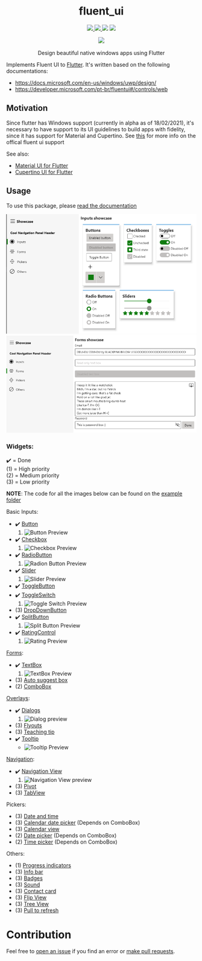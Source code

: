 <div>
  <h1 align="center">fluent_ui</h1>
  <p align="center" >
    <a title="Discord" href="https://discord.gg/674gpDQUVq">
      <img src="https://img.shields.io/discord/809528329337962516?label=discord&logo=discord" />
    </a>
    <a title="Pub" href="https://pub.dartlang.org/packages/fluent_ui" >
      <img src="https://img.shields.io/pub/v/fluent_ui.svg?style=popout&include_prereleases" />
    </a>
    <a title="Github License">
      <img src="https://img.shields.io/github/license/bdlukaa/fluent_ui" />
    </a>
    <a title="PRs are welcome">
      <img src="https://img.shields.io/badge/PRs-welcome-brightgreen.svg" />
    </a>
  </p>
  <p align="center">
    <a title="Buy me a coffee" href="https://www.buymeacoffee.com/bdlukaa">
      <img src="https://img.buymeacoffee.com/button-api/?text=Buy me a coffee&emoji=&slug=bdlukaa&button_colour=FF5F5F&font_colour=ffffff&font_family=Lato&outline_colour=000000&coffee_colour=FFDD00">
    </a>
  </p>
  <p align="center">
  Design beautiful native windows apps using Flutter
  </p>
</div>

Implements Fluent UI to [Flutter](flutter.dev).
It's written based on the following documentations:

- https://docs.microsoft.com/en-us/windows/uwp/design/
- https://developer.microsoft.com/pt-br/fluentui#/controls/web

## Motivation

Since flutter has Windows support (currently in alpha as of 18/02/2021), it's necessary to have support to its UI guidelines to build apps with fidelity, since it has support for Material and Cupertino.
See [this](https://github.com/flutter/flutter/issues/46481) for more info on the offical fluent ui support

See also:

- [Material UI for Flutter](https://flutter.dev/docs/development/ui/widgets/material)
- [Cupertino UI for Flutter](https://flutter.dev/docs/development/ui/widgets/cupertino)

## Usage

To use this package, please [read the documentation](https://github.com/bdlukaa/fluent_ui/wiki)

![Inputs Preview](screenshots/inputs.png)
![Forms Preview](screenshots/forms.png)

### Widgets:

✔️ = Done\
(1) = High priority\
(2) = Medium priority\
(3) = Low priority

**NOTE**: The code for all the images below can be found on the [example folder](example/)

Basic Inputs:

- ✔️ [Button](https://docs.microsoft.com/en-us/windows/uwp/design/controls-and-patterns/buttons#create-a-button)
  1. ![Button Preview](https://docs.microsoft.com/en-us/windows/uwp/design/controls-and-patterns/images/controls/button.png)
- ✔️ [Checkbox](https://docs.microsoft.com/en-us/windows/uwp/design/controls-and-patterns/checkbox)
  1. ![Checkbox Preview](https://docs.microsoft.com/en-us/windows/uwp/design/controls-and-patterns/images/templates-checkbox-states-default.png)
- ✔️ [RadioButton](https://docs.microsoft.com/en-us/windows/uwp/design/controls-and-patterns/radio-button)
  1. ![Radion Button Preview](https://docs.microsoft.com/en-us/windows/uwp/design/controls-and-patterns/images/controls/radio-button.png)
- ✔️ [Slider](https://docs.microsoft.com/en-us/windows/uwp/design/controls-and-patterns/slider)
  1. ![Slider Preview](https://docs.microsoft.com/en-us/windows/uwp/design/controls-and-patterns/images/controls/slider.png)
- ✔️ [ToggleButton](https://docs.microsoft.com/en-us/uwp/api/windows.ui.xaml.controls.primitives.togglebutton?view=winrt-19041)
- ✔️ [ToggleSwitch](https://docs.microsoft.com/en-us/windows/uwp/design/controls-and-patterns/toggles)
  1. ![Toggle Switch Preview](https://docs.microsoft.com/en-us/windows/uwp/design/controls-and-patterns/images/toggleswitches01.png)
- (3) [DropDownButton](https://docs.microsoft.com/en-us/windows/uwp/design/controls-and-patterns/buttons#example---drop-down-button)
- ✔️ [SplitButton](https://docs.microsoft.com/en-us/windows/uwp/design/controls-and-patterns/buttons#example---split-button)
  1. ![Split Button Preview](https://docs.microsoft.com/en-us/windows/uwp/design/controls-and-patterns/images/split-button-rtb.png)
- ✔️ [RatingControl](https://docs.microsoft.com/en-us/windows/uwp/design/controls-and-patterns/rating)
  1. ![Rating Preview](https://docs.microsoft.com/en-us/windows/uwp/design/controls-and-patterns/images/rating_rs2_doc_ratings_intro.png)

[Forms](https://docs.microsoft.com/en-us/windows/uwp/design/controls-and-patterns/forms): 
- ✔️ [TextBox](https://docs.microsoft.com/en-us/windows/uwp/design/controls-and-patterns/forms)
  1. ![TextBox Preview](https://docs.microsoft.com/en-us/windows/uwp/design/controls-and-patterns/images/text-box.png)
- (3) [Auto suggest box](https://docs.microsoft.com/en-us/windows/uwp/design/controls-and-patterns/auto-suggest-box)
- (2) [ComboBox](https://docs.microsoft.com/en-us/windows/uwp/design/controls-and-patterns/combo-box)

[Overlays](https://docs.microsoft.com/en-us/windows/uwp/design/controls-and-patterns/dialogs-and-flyouts/):

- ✔️ [Dialogs](https://docs.microsoft.com/en-us/windows/uwp/design/controls-and-patterns/dialogs-and-flyouts/dialogs)
  1. ![Dialog preview](https://docs.microsoft.com/en-us/windows/uwp/design/controls-and-patterns/images/dialogs/dialog_rs2_delete_file.png)
- (3) [Flyouts](https://docs.microsoft.com/en-us/windows/uwp/design/controls-and-patterns/dialogs-and-flyouts/flyouts)
- (3) [Teaching tip](https://docs.microsoft.com/en-us/windows/uwp/design/controls-and-patterns/dialogs-and-flyouts/teaching-tip)
- ✔️ [Tooltip](https://docs.microsoft.com/en-us/windows/uwp/design/controls-and-patterns/tooltips)
  - ![Tooltip Preview](https://docs.microsoft.com/en-us/windows/uwp/design/controls-and-patterns/images/controls/tool-tip.png)

[Navigation](https://docs.microsoft.com/en-us/windows/uwp/design/controls-and-patterns/master-details):

- ✔️ [Navigation View](https://docs.microsoft.com/en-us/windows/uwp/design/controls-and-patterns/navigationview)
  1. ![Navigation View preview](https://docs.microsoft.com/en-us/windows/uwp/design/controls-and-patterns/images/navview-pane-anatomy-vertical.png)
- (3) [Pivot](https://docs.microsoft.com/en-us/windows/uwp/design/controls-and-patterns/pivot)
- (3) [TabView](https://docs.microsoft.com/en-us/windows/uwp/design/controls-and-patterns/tab-view)

Pickers:

- (3) [Date and time](https://docs.microsoft.com/en-us/windows/uwp/design/controls-and-patterns/date-and-time)
- (3) [Calendar date picker](https://docs.microsoft.com/en-us/windows/uwp/design/controls-and-patterns/calendar-date-picker) (Depends on ComboBox)
- (3) [Calendar view](https://docs.microsoft.com/en-us/windows/uwp/design/controls-and-patterns/calendar-view)
- (2) [Date picker](https://docs.microsoft.com/en-us/windows/uwp/design/controls-and-patterns/date-picker) (Depends on ComboBox)
- (2) [Time picker](https://docs.microsoft.com/en-us/windows/uwp/design/controls-and-patterns/time-picker) (Depends on ComboBox)

Others:

- (1) [Progress indicators](https://docs.microsoft.com/en-us/windows/uwp/design/controls-and-patterns/progress-controls)
- (3) [Info bar](https://docs.microsoft.com/en-us/windows/uwp/design/controls-and-patterns/infobar)
- (3) [Badges](https://docs.microsoft.com/en-us/windows/uwp/design/shell/tiles-and-notifications/badges)
- (3) [Sound](https://docs.microsoft.com/en-us/windows/uwp/design/style/sound)
- (3) [Contact card](https://docs.microsoft.com/en-us/windows/uwp/design/controls-and-patterns/contact-card)
- (3) [Flip View](https://docs.microsoft.com/en-us/windows/uwp/design/controls-and-patterns/flipview)
- (3) [Tree View](https://docs.microsoft.com/en-us/windows/uwp/design/controls-and-patterns/tree-view)
- (3) [Pull to refresh](https://docs.microsoft.com/en-us/windows/uwp/design/controls-and-patterns/pull-to-refresh)

# Contribution

Feel free to [open an issue](https://github.com/bdlukaa/fluent_ui/issues/new) if you find an error or [make pull requests](https://github.com/bdlukaa/fluent_ui/pulls).
